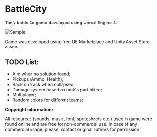 # BattleCity
Tank-battle 3d game developed using Unreal Engine 4.

![Sample](https://github.com/vgomeniuk/BattleCity/blob/master/BattleCity.gif)

Game was developed using free UE Marketplace and Unity Asset Store assets.

## TODO List:
- Aim when no solution found;
- Pickups (Ammo, Health);
- Back on track when collapsed;
- Damage system based on tank's part hitten;
- Multiplayer;
- Random colors for different teams;

<b>Copyright information:</b>

All resources (sounds, music, font, spritesheets etc.) used in game were found online and are free for non-commercial use.
In case of any commercial usage, please, contact original authors for permission.
